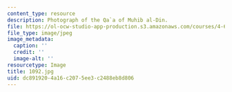 ```yaml
---
content_type: resource
description: Photograph of the Qa`a of Muhib al-Din.
file: https://ol-ocw-studio-app-production.s3.amazonaws.com/courses/4-615-the-architecture-of-cairo-spring-2002/dc8919204a16c2075ee3c2488eb8d806_1092.jpg
file_type: image/jpeg
image_metadata:
  caption: ''
  credit: ''
  image-alt: ''
resourcetype: Image
title: 1092.jpg
uid: dc891920-4a16-c207-5ee3-c2488eb8d806
---
```

